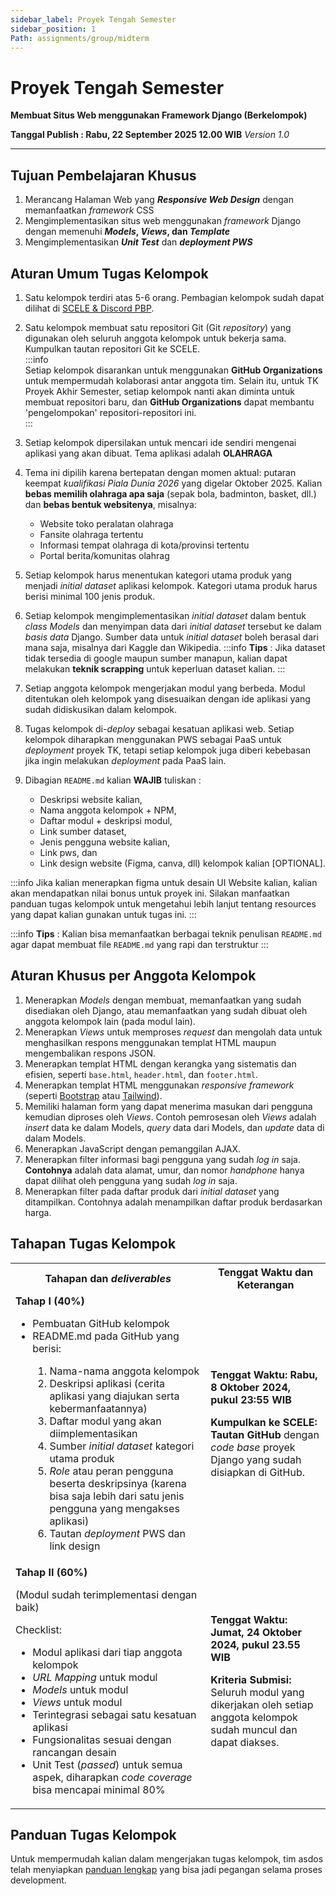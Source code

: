 ```yaml
---
sidebar_label: Proyek Tengah Semester
sidebar_position: 1
Path: assignments/group/midterm
---
```


# Proyek Tengah Semester

**Membuat Situs Web menggunakan Framework Django (Berkelompok)**

**Tanggal Publish : Rabu, 22 September 2025 12.00 WIB**
*Version 1.0*

---

## Tujuan Pembelajaran Khusus

1. Merancang Halaman Web yang ***Responsive Web Design*** dengan memanfaatkan *framework* CSS
2. Mengimplementasikan situs web menggunakan *framework* Django dengan memenuhi ***Models*, *Views*, dan *Template***
4. Mengimplementasikan ***Unit Test*** dan ***deployment PWS***

## Aturan Umum Tugas Kelompok

1. Satu kelompok terdiri atas 5-6 orang. Pembagian kelompok sudah dapat dilihat di [SCELE & Discord PBP](https://docs.google.com/spreadsheets/d/1_lhNRomzxHXBOtMyXuD9biOAM4HyWhqWED-pHxHhiV8/edit?usp=sharing).
2. Satu kelompok membuat satu repositori Git (Git _repository_) yang digunakan oleh seluruh anggota kelompok untuk bekerja sama. Kumpulkan tautan repositori Git ke SCELE.  
:::info  
Setiap kelompok disarankan untuk menggunakan **GitHub Organizations** untuk mempermudah kolaborasi antar anggota tim. Selain itu, untuk TK Proyek Akhir Semester, setiap kelompok nanti akan diminta untuk membuat repositori baru, dan **GitHub Organizations** dapat membantu 'pengelompokan' repositori-repositori ini.  
:::  
3. Setiap kelompok dipersilakan untuk mencari ide sendiri mengenai aplikasi yang akan dibuat. Tema aplikasi adalah **OLAHRAGA**
4. Tema ini dipilih karena bertepatan dengan momen aktual: putaran keempat *kualifikasi Piala Dunia 2026* yang digelar Oktober 2025. Kalian **bebas memilih olahraga apa saja** (sepak bola, badminton, basket, dll.) dan **bebas bentuk websitenya**, misalnya:  
    - Website toko peralatan olahraga  
    - Fansite olahraga tertentu  
    - Informasi tempat olahraga di kota/provinsi tertentu  
    - Portal berita/komunitas olahrag
6. Setiap kelompok harus menentukan kategori utama produk yang menjadi _initial dataset_ aplikasi kelompok. Kategori utama produk harus berisi minimal 100 jenis produk. 
8. Setiap kelompok mengimplementasikan _initial dataset_ dalam bentuk *class Models* dan menyimpan data dari _initial dataset_ tersebut ke dalam *basis data* Django. Sumber data untuk _initial dataset_ boleh berasal dari mana saja, misalnya dari Kaggle dan Wikipedia.
:::info
**Tips** : Jika dataset tidak tersedia di google maupun sumber manapun, kalian dapat melakukan **teknik scrapping** untuk keperluan dataset kalian.
:::
10. Setiap anggota kelompok mengerjakan modul yang berbeda. Modul ditentukan oleh kelompok yang disesuaikan dengan ide aplikasi yang sudah didiskusikan dalam kelompok.
11. Tugas kelompok di-_deploy_ sebagai kesatuan aplikasi web. Setiap kelompok diharapkan menggunakan PWS sebagai PaaS untuk _deployment_ proyek TK, tetapi setiap kelompok juga diberi kebebasan jika ingin melakukan _deployment_ pada PaaS lain.


12. Dibagian `README.md` kalian **WAJIB** tuliskan :  
    - Deskripsi website kalian,
    - Nama anggota kelompok + NPM,
    - Daftar modul + deskripsi modul,
    - Link sumber dataset,
    - Jenis pengguna website kalian, 
    - Link pws, dan 
    - Link design website (Figma, canva, dll) kelompok kalian [OPTIONAL].

:::info
Jika kalian menerapkan figma untuk desain UI Website kalian, kalian akan mendapatkan nilai bonus untuk proyek ini. Silakan manfaatkan panduan tugas kelompok untuk mengetahui lebih lanjut tentang resources yang dapat kalian gunakan untuk tugas ini.
:::

:::info
**Tips** : Kalian bisa memanfaatkan berbagai teknik penulisan `README.md` agar dapat membuat file `README.md` yang rapi dan terstruktur
:::

## Aturan Khusus per Anggota Kelompok

1. Menerapkan *Models* dengan membuat, memanfaatkan yang sudah disediakan oleh Django, atau memanfaatkan yang sudah dibuat oleh anggota kelompok lain (pada modul lain).
2. Menerapkan *Views* untuk memproses *request* dan mengolah data untuk menghasilkan respons menggunakan templat HTML maupun mengembalikan respons JSON.
3. Menerapkan templat HTML dengan kerangka yang sistematis dan efisien, seperti `base.html`, `header.html`, dan `footer.html`.
4. Menerapkan templat HTML menggunakan *responsive framework* (seperti [Bootstrap](https://getbootstrap.com/) atau [Tailwind](https://tailwindcss.com/)).
5. Memiliki halaman form yang dapat menerima masukan dari pengguna kemudian diproses oleh *Views*. Contoh pemrosesan oleh *Views* adalah *insert* data ke dalam Models, *query* data dari Models, dan *update* data di dalam Models.
6. Menerapkan JavaScript dengan pemanggilan AJAX.
7. Menerapkan filter informasi bagi pengguna yang sudah *log in* saja. **Contohnya** adalah data alamat, umur, dan nomor _handphone_ hanya dapat dilihat oleh pengguna yang sudah *log in* saja.
8. Menerapkan filter pada daftar produk dari _initial dataset_ yang ditampilkan. Contohnya adalah menampilkan daftar produk berdasarkan harga.

## Tahapan Tugas Kelompok

<table>
    <tr>
        <th>Tahapan dan <em>deliverables</em></th>
        <th>Tenggat Waktu dan Keterangan</th>
    </tr>
    <tr>
        <td>
            <b>Tahap I (40%)</b>
            <ul>
                <li>Pembuatan GitHub kelompok</li>
                <li>README.md pada GitHub yang berisi:</li>
                    <ol>
                        <li>Nama-nama anggota kelompok</li>
                        <li>Deskripsi aplikasi (cerita aplikasi yang diajukan serta kebermanfaatannya)</li>
                        <li>Daftar modul yang akan diimplementasikan</li>
                        <li>Sumber <em>initial dataset</em> kategori utama produk</li>
                        <li><em>Role</em> atau peran pengguna beserta deskripsinya (karena bisa saja lebih dari satu jenis pengguna yang mengakses aplikasi)</li>
                        <li>Tautan <em>deployment</em> PWS dan link design </li>
                    </ol>
            </ul>
        </td>
        <td>
            <b>Tenggat Waktu: Rabu, 8 Oktober 2024, pukul 23:55 WIB</b>
            <p><b>Kumpulkan ke SCELE: Tautan GitHub</b> dengan <em>code base</em> proyek Django yang sudah disiapkan di GitHub.</p>
        </td>
    </tr>
    <tr>
        <td>
            <b>Tahap II (60%)</b>
            <p>(Modul sudah terimplementasi dengan baik)</p>
            <p>Checklist:</p>
            <ul>
                <li>Modul aplikasi dari tiap anggota kelompok</li>
                <li><em>URL Mapping</em> untuk modul</li>
                <li><em>Models</em> untuk modul</li>
                <li><em>Views</em> untuk modul</li>
                <li>Terintegrasi sebagai satu kesatuan aplikasi</li>
                <li>Fungsionalitas sesuai dengan rancangan desain</li>
                <li>Unit Test (<em>passed</em>) untuk semua aspek, diharapkan <em>code coverage</em> bisa mencapai minimal 80%</li>
            </ul>
        </td>
        <td>
            <b>Tenggat Waktu: Jumat, 24 Oktober 2024, pukul 23.55 WIB</b>
            <p><b>Kriteria Submisi:</b> Seluruh modul yang dikerjakan oleh setiap anggota kelompok sudah muncul dan dapat diakses.</p>
        </td>
    </tr>
</table>

## Panduan Tugas Kelompok
Untuk mempermudah kalian dalam mengerjakan tugas kelompok, tim asdos telah menyiapkan [panduan lengkap](./midterm-guide.md) yang bisa jadi pegangan selama proses development.